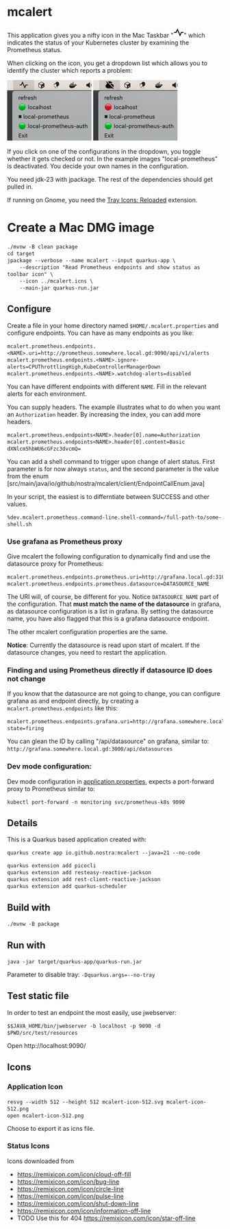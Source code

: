 # mcalert

This application gives you a nifty icon in the Mac Taskbar 
"![pulse-line.png](src%2Fmain%2Fresources%2Fimages%2Fpulse-line.png)" which indicates
the status of your Kubernetes cluster by examining the Prometheus status.

When clicking on the icon, you get a dropdown list which allows you to identify the cluster
which reports a problem:

![All active Prometheus instances are happy](mcalert-green.png)
![One or more unhappy Prometheus instances](mcalert-red.png)

If you click on one of the configurations in the dropdown, you toggle 
whether it gets checked or not. In the example images "local-prometheus" is
deactivated. You decide your own names in the configuration.

You need jdk-23 with jpackage. The rest of the dependencies should get pulled in.

If running on Gnome, you need the
[Tray Icons: Reloaded](https://extensions.gnome.org/extension/2890/tray-icons-reloaded/)
extension.

# Create a Mac DMG image

```shell
./mvnw -B clean package
cd target
jpackage --verbose --name mcalert --input quarkus-app \
    --description "Read Prometheus endpoints and show status as toolbar icon" \
    --icon ../mcalert.icns \
    --main-jar quarkus-run.jar 
```

## Configure

Create a file in your home directory named `$HOME/.mcalert.properties` and
configure endpoints. You can have as many endpoints as you like:
```
mcalert.prometheus.endpoints.<NAME>.uri=http://prometheus.somewhere.local.gd:9090/api/v1/alerts
mcalert.prometheus.endpoints.<NAME>.ignore-alerts=CPUThrottlingHigh,KubeControllerManagerDown
mcalert.prometheus.endpoints.<NAME>.watchdog-alerts=disabled
```
You can have different endpoints with different `NAME`. Fill in the relevant alerts for each environment.

You can supply headers. The example illustrates what to do when you want an `Authorization` header.
By increasing the index, you can add more headers.

```
mcalert.prometheus.endpoints<NAME>.header[0].name=Authorization
mcalert.prometheus.endpoints<NAME>.header[0].content=Basic dXNlcm5hbWU6cGFzc3dvcmQ=
```

You can add a shell command to trigger upon change of alert status. First parameter is
for now always `status`, and the second parameter is the value from the enum
[src/main/java/io/github/nostra/mcalert/client/EndpointCallEnum.java]

In your script, the easiest is to differntiate between SUCCESS and other values.

```
%dev.mcalert.prometheus.command-line.shell-command=/full-path-to/some-shell.sh
```



### Use grafana as Prometheus proxy

Give mcalert the following configuration to dynamically find and use the
datasource proxy for Prometheus:
```
mcalert.prometheus.endpoints.prometheus.uri=http://grafana.local.gd:31090/api/datasources
mcalert.prometheus.endpoints.prometheus.datasource=DATASOURCE_NAME
```
The URI will, of course, be different for you. Notice `DATASOURCE_NAME` part of the configuration.
That **must match the name of the datasource** in grafana, as datasource configuration is a list
in grafana. By setting the datasource name, you have also flagged that this is a grafana datasource
endpoint.

The other mcalert configuration properties are the same.

**Notice**: Currently the datasource is read upon start of mcalert. If the datasource
changes, you need to restart the application. 

### Finding and using Prometheus directly if datasource ID does not change

If you know that the datasource are not going to change, you can configure grafana as 
and endpoint directly, by creating a `mcalert.prometheus.endpoints` like this:

```
mcalert.prometheus.endpoints.grafana.uri=http://grafana.somewhere.local.gd:3000/api/datasources/uid/P1809F7CD0C75ACF3/resources/api/v1/alerts?state=firing
```

You can glean the ID by calling "/api/datasource" on
grafana, similar to: `http://grafana.somewhere.local.gd:3000/api/datasources`

### Dev mode configuration:

Dev mode configuration in [application.properties](src%2Fmain%2Fresources%2Fapplication.properties),
expects a port-forward proxy to Prometheus similar to:
```
kubectl port-forward -n monitoring svc/prometheus-k8s 9090
 ```


## Details

This is a Quarkus based application created with:

```shell
quarkus create app io.github.nostra:mcalert --java=21 --no-code
```
```shell
quarkus extension add picocli
quarkus extension add resteasy-reactive-jackson
quarkus extension add rest-client-reactive-jackson
quarkus extension add quarkus-scheduler
```

## Build with

```shell
./mvnw -B package
```

## Run with

```shell
java -jar target/quarkus-app/quarkus-run.jar 
```

Parameter to disable tray: `-Dquarkus.args=--no-tray`

## Test static file

In order to test an endpoint the most easily, use jwebserver:

```shell
$$JAVA_HOME/bin/jwebserver -b localhost -p 9090 -d $PWD/src/test/resources 
```

Open http://localhost:9090/

## Icons

### Application Icon

```
resvg --width 512 --height 512 mcalert-icon-512.svg mcalert-icon-512.png
open mcalert-icon-512.png
```

Choose to export it as icns file.

### Status Icons
Icons downloaded from
- https://remixicon.com/icon/cloud-off-fill
- https://remixicon.com/icon/bug-line
- https://remixicon.com/icon/circle-line
- https://remixicon.com/icon/pulse-line
- https://remixicon.com/icon/shut-down-line
- https://remixicon.com/icon/information-off-line
- TODO Use this for 404 https://remixicon.com/icon/star-off-line
